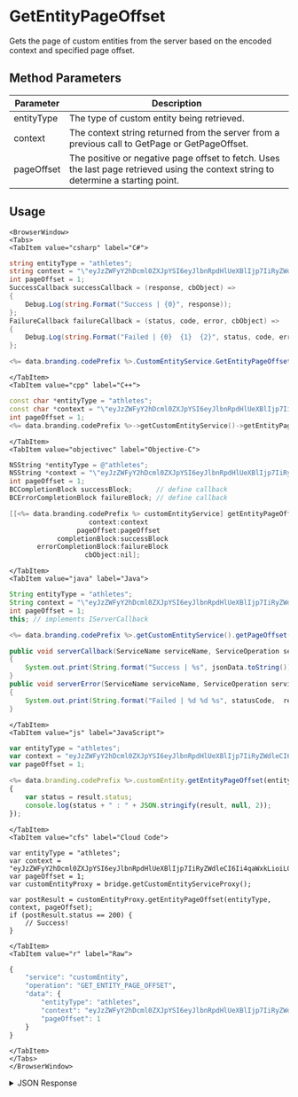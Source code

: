 # GetEntityPageOffset

Gets the page of custom entities from the server based on the encoded context and specified page offset.

<PartialServop service_name="customEntity" operation_name="GET_ENTITY_PAGE_OFFSET" />

## Method Parameters
Parameter | Description
--------- | -----------
entityType | The type of custom entity being retrieved. 
context | The context string returned from the server from a previous call to GetPage or GetPageOffset. 
pageOffset | The positive or negative page offset to fetch. Uses the last page retrieved using the context string to determine a starting point. 

## Usage

```mdx-code-block
<BrowserWindow>
<Tabs>
<TabItem value="csharp" label="C#">
```

```csharp
string entityType = "athletes";
string context = "\"eyJzZWFyY2hDcml0ZXJpYSI6eyJlbnRpdHlUeXBlIjp7IiRyZWdleCI6Ii4qaWxkLioiLCIkb3B0\"";
int pageOffset = 1;
SuccessCallback successCallback = (response, cbObject) =>
{
    Debug.Log(string.Format("Success | {0}", response));
};
FailureCallback failureCallback = (status, code, error, cbObject) =>
{
    Debug.Log(string.Format("Failed | {0}  {1}  {2}", status, code, error));
};

<%= data.branding.codePrefix %>.CustomEntityService.GetEntityPageOffset(entityType, context, pageOffset, successCallback, failureCallback);
```

```mdx-code-block
</TabItem>
<TabItem value="cpp" label="C++">
```

```cpp
const char *entityType = "athletes";
const char *context = "\"eyJzZWFyY2hDcml0ZXJpYSI6eyJlbnRpdHlUeXBlIjp7IiRyZWdleCI6Ii4qaWxkLioiLCIkb3B0\"";
int pageOffset = 1;
<%= data.branding.codePrefix %>->getCustomEntityService()->getEntityPageOffset(entityType, context, pageOffset, this);
```

```mdx-code-block
</TabItem>
<TabItem value="objectivec" label="Objective-C">
```

```objectivec
NSString *entityType = @"athletes";
NSString *context = "\"eyJzZWFyY2hDcml0ZXJpYSI6eyJlbnRpdHlUeXBlIjp7IiRyZWdleCI6Ii4qaWxkLioiLCIkb3B0\"";
int pageOffset = 1;
BCCompletionBlock successBlock;      // define callback
BCErrorCompletionBlock failureBlock; // define callback

[[<%= data.branding.codePrefix %> customEntityService] getEntityPageOffset:entityType
                    context:context
                 pageOffset:pageOffset
            completionBlock:successBlock
       errorCompletionBlock:failureBlock
                   cbObject:nil];
```

```mdx-code-block
</TabItem>
<TabItem value="java" label="Java">
```

```java
String entityType = "athletes";
String context = "\"eyJzZWFyY2hDcml0ZXJpYSI6eyJlbnRpdHlUeXBlIjp7IiRyZWdleCI6Ii4qaWxkLioiLCIkb3B0\"";
int pageOffset = 1;
this; // implements IServerCallback

<%= data.branding.codePrefix %>.getCustomEntityService().getPageOffset(entityType, context, pageOffset, this);

public void serverCallback(ServiceName serviceName, ServiceOperation serviceOperation, JSONObject jsonData)
{
    System.out.print(String.format("Success | %s", jsonData.toString()));
}
public void serverError(ServiceName serviceName, ServiceOperation serviceOperation, int statusCode, int reasonCode, String jsonError)
{
    System.out.print(String.format("Failed | %d %d %s", statusCode,  reasonCode, jsonError.toString()));
}
```

```mdx-code-block
</TabItem>
<TabItem value="js" label="JavaScript">
```

```javascript
var entityType = "athletes";
var context = "eyJzZWFyY2hDcml0ZXJpYSI6eyJlbnRpdHlUeXBlIjp7IiRyZWdleCI6Ii4qaWxkLioiLCIkb3B0";
var pageOffset = 1;

<%= data.branding.codePrefix %>.customEntity.getEntityPageOffset(entityType, context, pageOffset, result =>
{
    var status = result.status;
    console.log(status + " : " + JSON.stringify(result, null, 2));
});
```

```mdx-code-block
</TabItem>
<TabItem value="cfs" label="Cloud Code">
```

```cfscript
var entityType = "athletes";
var context = "eyJzZWFyY2hDcml0ZXJpYSI6eyJlbnRpdHlUeXBlIjp7IiRyZWdleCI6Ii4qaWxkLioiLCIkb3B0";
var pageOffset = 1;
var customEntityProxy = bridge.getCustomEntityServiceProxy();

var postResult = customEntityProxy.getEntityPageOffset(entityType, context, pageOffset);
if (postResult.status == 200) {
    // Success!
}
```

```mdx-code-block
</TabItem>
<TabItem value="r" label="Raw">
```

```r
{
	"service": "customEntity",
	"operation": "GET_ENTITY_PAGE_OFFSET",
	"data": {
		"entityType": "athletes",
		"context": "eyJzZWFyY2hDcml0ZXJpYSI6eyJlbnRpdHlUeXBlIjp7IiRyZWdleCI6Ii4qaWxkLioiLCIkb3B0",
		"pageOffset": 1
	}
}
```

```mdx-code-block
</TabItem>
</Tabs>
</BrowserWindow>
```

<details>
<summary>JSON Response</summary>

```json
{
  "status": 200,
  "data": {
    "_serverTime": 1637946319239,
    "context": "eyJzZWFyY2hDcml0ZXJpYSI6e30sInNvcnRDcml0ZXJpYSI6eyJjcmVhdGVkQXQiOjF9LCJwYWdpbmF0aW9uIjp7InJvd3NQZXJQYWdlIjoyMCwicGFnZU51bWJlciI6MSwiZG9DbXXXXXXXmFsc2V9LCJvcHRpb25zIjpudWxsfQ",
    "results": {
      "page": 2,
      "items": [
        {
          "entityId": "781a5f97-1fa8-41e5-xxxx-7f648af19414",
          "version": 1,
          "acl": {
            "other": 1
          },
          "ownerId": "b7e7116e-749d-444f-xxxx-13f1101512a3",
          "expiresAt": null,
          "timeToLive": null,
          "createdAt": 1573534287525,
          "updatedAt": 1573534287525,
          "data": {
            "level1": "complete",
            "level2": "incomplete"
          }
        }
      ]
    }
  }
}
```
</details>

